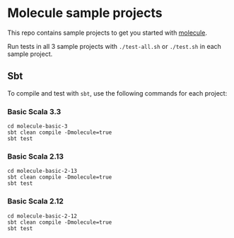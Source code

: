 # Molecule sample projects

This repo contains sample projects to get you started with [molecule](https://github.com/scalamolecule/molecule).

Run tests in all 3 sample projects with `./test-all.sh` or `./test.sh` in each sample project.

## Sbt

To compile and test with `sbt`, use the following commands for each project:

### Basic Scala 3.3

    cd molecule-basic-3
    sbt clean compile -Dmolecule=true
    sbt test

### Basic Scala 2.13

    cd molecule-basic-2-13
    sbt clean compile -Dmolecule=true
    sbt test

### Basic Scala 2.12

    cd molecule-basic-2-12
    sbt clean compile -Dmolecule=true
    sbt test

